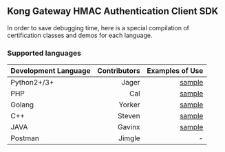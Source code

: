 ## Kong Gateway HMAC Authentication Client SDK
In order to save debugging time, here is a special compilation of certification classes and demos for each language.

### Supported languages
|Development Language|Contributors|Examples of Use| 
| :------------ | ------------: | ------------: |
| Python2+/3+ | Jager | [sample](python/sample.py) |
| PHP  | Cal | [sample](php/sample.php) |
| Golang | Yorker | [sample](golang/sample.go) |
| C++  | Steven | [sample](c++/src/sample.cpp) |
| JAVA  | Gavinx | [sample](java/Hmac-demo/src/main/java/com/sdk/hmac/Sample.java) |
| Postman  | Jimgle | - |

